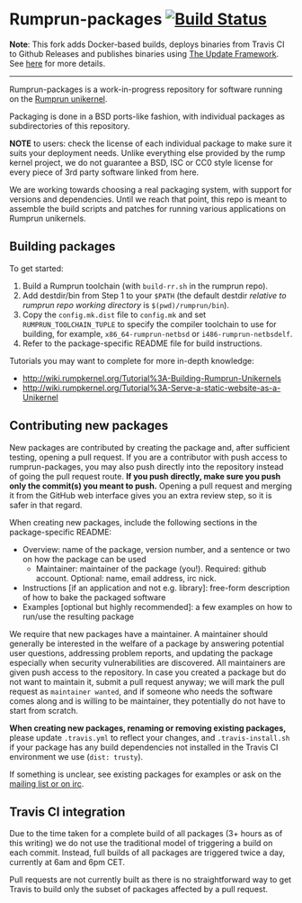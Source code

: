 Rumprun-packages [![Build Status](https://travis-ci.org/davedoesdev/rumprun-packages.svg?branch=master)](https://travis-ci.org/davedoesdev/rumprun-packages)
================

**Note**: This fork adds Docker-based builds, deploys binaries from Travis CI to
Github Releases and publishes binaries using [The Update Framework](https://theupdateframework.github.io/). See [here](build.md) for more details.

---

Rumprun-packages is a work-in-progress repository for software running on the
[Rumprun unikernel](http://repo.rumpkernel.org/rumprun).

Packaging is done in a BSD ports-like fashion, with individual
packages as subdirectories of this repository.

__NOTE__ to users: check the license of each individual package to make
sure it suits your deployment needs.  Unlike everything else provided
by the rump kernel project, we do not guarantee a BSD, ISC or CC0 style
license for every piece of 3rd party software linked from here.

We are working towards choosing a real packaging system, with support for
versions and dependencies.  Until we reach that point, this repo is meant to
assemble the build scripts and patches for running various applications on
Rumprun unikernels.

Building packages
-----------------

To get started:

1. Build a Rumprun toolchain (with `build-rr.sh` in the rumprun repo).
2. Add destdir/bin from Step 1 to your `$PATH` (the default destdir
   _relative to rumprun repo working directory_ is `$(pwd)/rumprun/bin`).
3. Copy the `config.mk.dist` file to `config.mk` and set
   `RUMPRUN_TOOLCHAIN_TUPLE` to specify the compiler toolchain to use for
   building, for example, `x86_64-rumprun-netbsd` or `i486-rumprun-netbsdelf`.
4. Refer to the package-specific README file for build instructions.

Tutorials you may want to complete for more in-depth knowledge:

* http://wiki.rumpkernel.org/Tutorial%3A-Building-Rumprun-Unikernels
* http://wiki.rumpkernel.org/Tutorial%3A-Serve-a-static-website-as-a-Unikernel

Contributing new packages
-------------------------

New packages are contributed by creating the package and, after
sufficient testing, opening a pull request.  If you are a contributor
with push access to rumprun-packages, you may also push directly into
the repository instead of going the pull request route. __If you push
directly, make sure you push only the commit(s) you meant to push.__
Opening a pull request and merging it from the GitHub web interface
gives you an extra review step, so it is safer in that regard.

When creating new packages, include the following sections in the
package-specific README:

* Overview: name of the package, version number, and a sentence or two on how the package can be used
  + Maintainer: maintainer of the package (you!).  Required: github account.  Optional: name, email address, irc nick.
* Instructions [if an application and not e.g. library]: free-form description of how to bake the packaged software
* Examples [optional but highly recommended]: a few examples on how to run/use the resulting package

We require that new packages have a maintainer.  A maintainer should
generally be interested in the welfare of a package by answering
potential user questions, addressing problem reports, and updating
the package especially when security vulnerabilities are discovered.
All maintainers are given push access to the repository.  In case
you created a package but do not want to maintain it, submit a pull
request anyway; we will mark the pull request as `maintainer wanted`,
and if someone who needs the software comes along and is willing to be
maintainer, they potentially do not have to start from scratch.

__When creating new packages, renaming or removing existing packages,__
please update `.travis.yml` to reflect your changes, and
`.travis-install.sh` if your package has any build dependencies not
installed in the Travis CI environment we use (`dist: trusty`).

If something is unclear, see existing packages for examples or ask
on the [mailing list or on irc](http://wiki.rumpkernel.org/Info:-Community).

Travis CI integration
---------------------

Due to the time taken for a complete build of all packages (3+ hours as of
this writing) we do not use the traditional model of triggering a build on
each commit. Instead, full builds of all packages are triggered twice a
day, currently at 6am and 6pm CET.

Pull requests are not currently built as there is no straightforward way to
get Travis to build only the subset of packages affected by a pull request.
